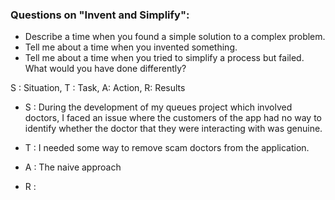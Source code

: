 ### Questions on "Invent and Simplify":

-   Describe a time when you found a simple solution to a complex problem. 
-   Tell me about a time when you invented something.
-   Tell me about a time when you tried to simplify a process but failed. What would you have done differently?

S : Situation, T : Task, A: Action, R: Results

-   S :  During the development of my queues project which involved doctors, I faced an issue where the customers of the app had no way to identify whether the doctor that they were interacting with was genuine. 
    
-   T :  I needed some way to remove scam doctors from the application.
    
-   A :  The naive approach 
    
-   R : 
    